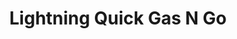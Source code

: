 ---
title: "Lightning Quick Gas N Go"
url: /three-rivers/lightning-quick-gas-n-go/
shop: convenience
---